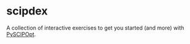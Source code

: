 # scipdex
A collection of interactive exercises to get you started (and more) with [PySCIPOpt](https://github.com/scipopt/PySCIPOpt).

